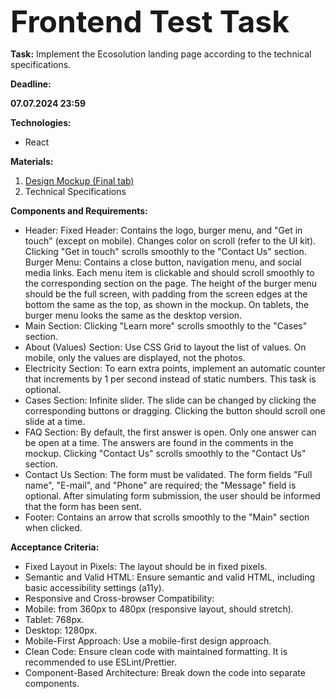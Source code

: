 <font size="36">**Frontend Test Task**</font>

**Task:** Implement the Ecosolution landing page according to the technical specifications.

**Deadline:**

**07.07.2024 23:59**

**Technologies:**
 - React

**Materials:**
1. <a href="https://www.figma.com/file/pTbhAbEXjsofeQHmtIE2tK/Ecosolution?type=design&node-id=136%3A1944&mode=design&t=dlfJhTEVY9V6T0vg-1" target="_blank">Design Mockup (Final tab)</a> 
2. Technical Specifications
   
**Components and Requirements:**
- Header:
Fixed Header:
Contains the logo, burger menu, and "Get in touch" (except on mobile).
Changes color on scroll (refer to the UI kit).
Clicking "Get in touch" scrolls smoothly to the "Contact Us" section.
Burger Menu:
Contains a close button, navigation menu, and social media links.
Each menu item is clickable and should scroll smoothly to the corresponding section on the page.
The height of the burger menu should be the full screen, with padding from the screen edges at the bottom the same as the top, as shown in the mockup.
On tablets, the burger menu looks the same as the desktop version.
- Main Section:
Clicking "Learn more" scrolls smoothly to the "Cases" section.
- About (Values) Section:
Use CSS Grid to layout the list of values.
On mobile, only the values are displayed, not the photos.
- Electricity Section:
To earn extra points, implement an automatic counter that increments by 1 per second instead of static numbers. This task is optional.
- Cases Section:
Infinite slider.
The slide can be changed by clicking the corresponding buttons or dragging.
Clicking the button should scroll one slide at a time.
- FAQ Section:
By default, the first answer is open.
Only one answer can be open at a time.
The answers are found in the comments in the mockup.
Clicking "Contact Us" scrolls smoothly to the "Contact Us" section.
- Contact Us Section:
The form must be validated.
The form fields "Full name", "E-mail", and "Phone" are required; the "Message" field is optional.
After simulating form submission, the user should be informed that the form has been sent.
- Footer:
Contains an arrow that scrolls smoothly to the "Main" section when clicked.

**Acceptance Criteria:**
- Fixed Layout in Pixels: The layout should be in fixed pixels.
- Semantic and Valid HTML: Ensure semantic and valid HTML, including basic accessibility settings (a11y).
- Responsive and Cross-browser Compatibility:
- Mobile: from 360px to 480px (responsive layout, should stretch).
- Tablet: 768px.
- Desktop: 1280px.
- Mobile-First Approach: Use a mobile-first design approach.
- Clean Code: Ensure clean code with maintained formatting. It is recommended to use ESLint/Prettier.
- Component-Based Architecture: Break down the code into separate components.
